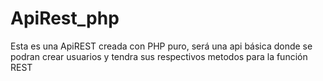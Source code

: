 # ApiRest_php
Esta es una ApiREST creada con PHP puro, será una api básica donde se podran crear usuarios y tendra sus respectivos metodos para la función REST
